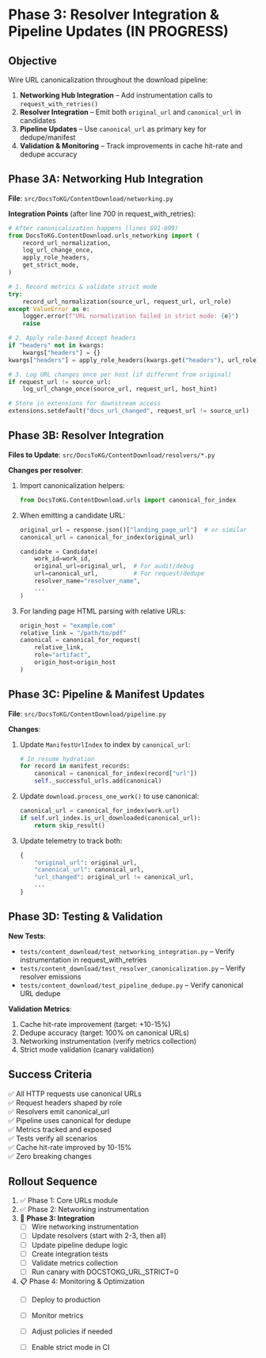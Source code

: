 # Phase 3: Resolver Integration & Pipeline Updates (IN PROGRESS)

## Objective

Wire URL canonicalization throughout the download pipeline:
1. **Networking Hub Integration** – Add instrumentation calls to `request_with_retries()`
2. **Resolver Integration** – Emit both `original_url` and `canonical_url` in candidates
3. **Pipeline Updates** – Use `canonical_url` as primary key for dedupe/manifest
4. **Validation & Monitoring** – Track improvements in cache hit-rate and dedupe accuracy

## Phase 3A: Networking Hub Integration

**File**: `src/DocsToKG/ContentDownload/networking.py`

**Integration Points** (after line 700 in request_with_retries):

```python
# After canonicalization happens (lines 691-699)
from DocsToKG.ContentDownload.urls_networking import (
    record_url_normalization,
    log_url_change_once,
    apply_role_headers,
    get_strict_mode,
)

# 1. Record metrics & validate strict mode
try:
    record_url_normalization(source_url, request_url, url_role)
except ValueError as e:
    logger.error(f"URL normalization failed in strict mode: {e}")
    raise

# 2. Apply role-based Accept headers
if "headers" not in kwargs:
    kwargs["headers"] = {}
kwargs["headers"] = apply_role_headers(kwargs.get("headers"), url_role)

# 3. Log URL changes once per host (if different from original)
if request_url != source_url:
    log_url_change_once(source_url, request_url, host_hint)

# Store in extensions for downstream access
extensions.setdefault("docs_url_changed", request_url != source_url)
```

## Phase 3B: Resolver Integration

**Files to Update**: `src/DocsToKG/ContentDownload/resolvers/*.py`

**Changes per resolver**:

1. Import canonicalization helpers:
   ```python
   from DocsToKG.ContentDownload.urls import canonical_for_index
   ```

2. When emitting a candidate URL:
   ```python
   original_url = response.json()["landing_page_url"]  # or similar
   canonical_url = canonical_for_index(original_url)
   
   candidate = Candidate(
       work_id=work_id,
       original_url=original_url,  # For audit/debug
       url=canonical_url,          # For request/dedupe
       resolver_name="resolver_name",
       ...
   )
   ```

3. For landing page HTML parsing with relative URLs:
   ```python
   origin_host = "example.com"
   relative_link = "/path/to/pdf"
   canonical = canonical_for_request(
       relative_link, 
       role="artifact",
       origin_host=origin_host
   )
   ```

## Phase 3C: Pipeline & Manifest Updates

**File**: `src/DocsToKG/ContentDownload/pipeline.py`

**Changes**:

1. Update `ManifestUrlIndex` to index by `canonical_url`:
   ```python
   # In resume hydration
   for record in manifest_records:
       canonical = canonical_for_index(record["url"])
       self._successful_urls.add(canonical)
   ```

2. Update `download.process_one_work()` to use canonical:
   ```python
   canonical_url = canonical_for_index(work.url)
   if self.url_index.is_url_downloaded(canonical_url):
       return skip_result()
   ```

3. Update telemetry to track both:
   ```python
   {
       "original_url": original_url,
       "canonical_url": canonical_url,
       "url_changed": original_url != canonical_url,
       ...
   }
   ```

## Phase 3D: Testing & Validation

**New Tests**:
- `tests/content_download/test_networking_integration.py` – Verify instrumentation in request_with_retries
- `tests/content_download/test_resolver_canonicalization.py` – Verify resolver emissions
- `tests/content_download/test_pipeline_dedupe.py` – Verify canonical URL dedupe

**Validation Metrics**:
1. Cache hit-rate improvement (target: +10-15%)
2. Dedupe accuracy (target: 100% on canonical URLs)
3. Networking instrumentation (verify metrics collection)
4. Strict mode validation (canary validation)

## Success Criteria

✅ All HTTP requests use canonical URLs  
✅ Request headers shaped by role  
✅ Resolvers emit canonical_url  
✅ Pipeline uses canonical for dedupe  
✅ Metrics tracked and exposed  
✅ Tests verify all scenarios  
✅ Cache hit-rate improved by 10-15%  
✅ Zero breaking changes  

## Rollout Sequence

1. ✅ Phase 1: Core URLs module
2. ✅ Phase 2: Networking instrumentation
3. 🔄 **Phase 3: Integration**
   - [ ] Wire networking instrumentation
   - [ ] Update resolvers (start with 2-3, then all)
   - [ ] Update pipeline dedupe logic
   - [ ] Create integration tests
   - [ ] Validate metrics collection
   - [ ] Run canary with DOCSTOKG_URL_STRICT=0
4. 📋 Phase 4: Monitoring & Optimization
   - [ ] Deploy to production
   - [ ] Monitor metrics
   - [ ] Adjust policies if needed
   - [ ] Enable strict mode in CI

